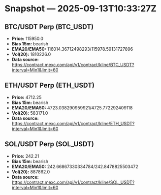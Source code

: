 # Snapshot — 2025-09-13T10:33:27Z

## BTC/USDT Perp (BTC_USDT)
- **Price:** 115950.0
- **Bias 15m:** bearish
- **EMA20/EMA50:** 116014.36712498293/115978.59131727896
- **Vol(20):** 1810226.0
- **Data source:** https://contract.mexc.com/api/v1/contract/kline/BTC_USDT?interval=Min1&limit=60

## ETH/USDT Perp (ETH_USDT)
- **Price:** 4712.25
- **Bias 15m:** bearish
- **EMA20/EMA50:** 4723.038290959921/4725.772292409118
- **Vol(20):** 583171.0
- **Data source:** https://contract.mexc.com/api/v1/contract/kline/ETH_USDT?interval=Min1&limit=60

## SOL/USDT Perp (SOL_USDT)
- **Price:** 242.21
- **Bias 15m:** bearish
- **EMA20/EMA50:** 242.66867330334784/242.8478825503472
- **Vol(20):** 887862.0
- **Data source:** https://contract.mexc.com/api/v1/contract/kline/SOL_USDT?interval=Min1&limit=60
